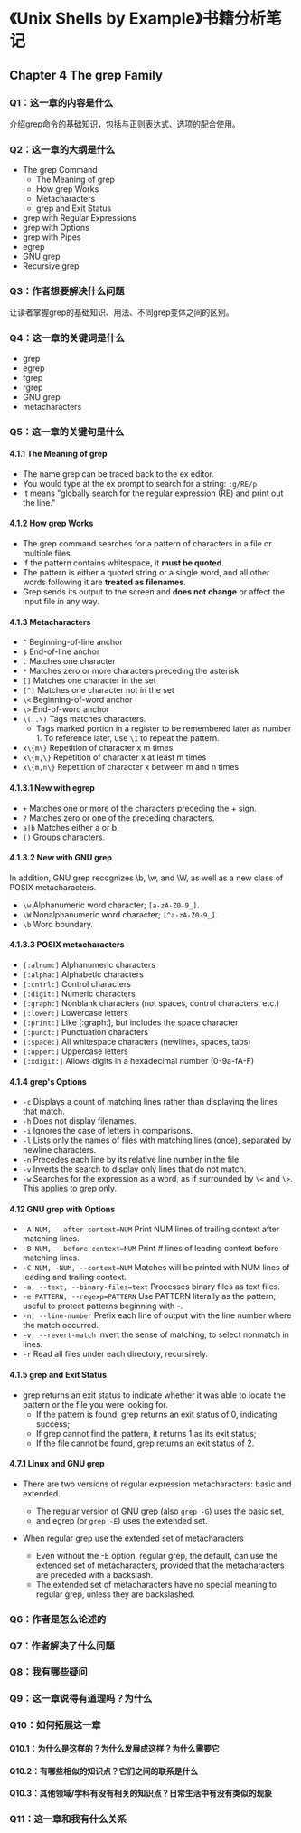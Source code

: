 # 《Unix Shells by Example》书籍分析笔记

## Chapter 4 The grep Family

### Q1：这一章的内容是什么

介绍grep命令的基础知识，包括与正则表达式、选项的配合使用。

### Q2：这一章的大纲是什么

- The grep Command
  - The Meaning of grep
  - How grep Works
  - Metacharacters
  - grep and Exit Status
- grep with Regular Expressions
- grep with Options
- grep with Pipes
- egrep
- GNU grep
- Recursive grep

### Q3：作者想要解决什么问题

让读者掌握grep的基础知识、用法、不同grep变体之间的区别。

### Q4：这一章的关键词是什么

- grep
- egrep
- fgrep
- rgrep
- GNU grep
- metacharacters

### Q5：这一章的关键句是什么

#### 4.1.1 The Meaning of grep

- The name grep can be traced back to the ex editor.
- You would type at the ex prompt to search for a string: `:g/RE/p`
- It means "globally search for the regular expression (RE) and print out the line."

#### 4.1.2 How grep Works

- The grep command searches for a pattern of characters in a file or multiple files.
- If the pattern contains whitespace, it **must be quoted**.
- The pattern is either a quoted string or a single word, and all other words following it are **treated as filenames**.
- Grep sends its output to the screen and **does not change** or affect the input file in any way.

#### 4.1.3 Metacharacters

- `^` Beginning-of-line anchor
- `$` End-of-line anchor
- `.` Matches one character
- `*` Matches zero or more characters preceding the asterisk
- `[]` Matches one character in the set
- `[^]` Matches one character not in the set
- `\<` Beginning-of-word anchor
- `\>` End-of-word anchor
- `\(..\)` Tags matches characters.
  - Tags marked portion in a register to be remembered later as number 1. To reference later, use `\1` to repeat the pattern.
- `x\{m\}` Repetition of character x m times
- `x\{m,\}` Repetition of character x at least m times
- `x\{m,n\}` Repetition of character x between m and n times

#### 4.1.3.1 New with egrep

- `+` Matches one or more of the characters preceding the + sign.
- `?` Matches zero or one of the preceding characters.
- `a|b` Matches either a or b.
- `()` Groups characters.

#### 4.1.3.2 New with GNU grep

In addition, GNU grep recognizes \b, \w, and \W, as well as a new class of POSIX metacharacters.

- `\w` Alphanumeric word character; `[a-zA-Z0-9_]`.
- `\W` Nonalphanumeric word character; `[^a-zA-Z0-9_]`.
- `\b` Word boundary.

#### 4.1.3.3 POSIX metacharacters

- `[:alnum:]` Alphanumeric characters
- `[:alpha:]` Alphabetic characters
- `[:cntrl:]` Control characters
- `[:digit:]` Numeric characters
- `[:graph:]` Nonblank characters (not spaces, control characters, etc.)
- `[:lower:]` Lowercase letters
- `[:print:]` Like [:graph:], but includes the space character
- `[:punct:]` Punctuation characters
- `[:space:]` All whitespace characters (newlines, spaces, tabs)
- `[:upper:]` Uppercase letters
- `[:xdigit:]` Allows digits in a hexadecimal number (0-9a-fA-F)

#### 4.1.4 grep's Options

- `-c` Displays a count of matching lines rather than displaying the lines that match.
- `-h` Does not display filenames.
- `-i` Ignores the case of letters in comparisons.
- `-l` Lists only the names of files with matching lines (once), separated by newline characters.
- `-n` Precedes each line by its relative line number in the file.
- `-v` Inverts the search to display only lines that do not match.
- `-w` Searches for the expression as a word, as if surrounded by `\<` and `\>`. This applies to grep only.

#### 4.12 GNU grep with Options

- `-A NUM, --after-context=NUM` Print NUM lines of trailing context after matching lines.
- `-B NUM, --before-context=NUM` Print # lines of leading context before matching lines.
- `-C NUM, -NUM, --context=NUM` Matches will be printed with NUM lines of leading and trailing context.
- `-a, --text, --binary-files=text` Processes binary files as text files.
- `-e PATTERN, --regexp=PATTERN` Use PATTERN literally as the pattern; useful to protect patterns beginning with -.
- `-n, --line-number` Prefix each line of output with the line number where the match occurred.
- `-v, --revert-match` Invert the sense of matching, to select nonmatch in lines.
- `-r` Read all files under each directory, recursively.

#### 4.1.5 grep and Exit Status

- grep returns an exit status to indicate whether it was able to locate the pattern or the file you were looking for.
  - If the pattern is found, grep returns an exit status of 0, indicating success;
  - If grep cannot find the pattern, it returns 1 as its exit status;
  - If the file cannot be found, grep returns an exit status of 2.

#### 4.7.1 Linux and GNU grep

- There are two versions of regular expression metacharacters: basic and extended.
  - The regular version of GNU grep (also `grep -G`) uses the basic set,
  - and egrep (or `grep -E`) uses the extended set.

- When regular grep use the extended set of metacharacters
  - Even without the -E option, regular grep, the default, can use the extended set of metacharacters,
    provided that the metacharacters are preceded with a backslash.
  - The extended set of metacharacters have no special meaning to regular grep, unless they are backslashed.

### Q6：作者是怎么论述的

### Q7：作者解决了什么问题

### Q8：我有哪些疑问

### Q9：这一章说得有道理吗？为什么

### Q10：如何拓展这一章

#### Q10.1：为什么是这样的？为什么发展成这样？为什么需要它

#### Q10.2：有哪些相似的知识点？它们之间的联系是什么

#### Q10.3：其他领域/学科有没有相关的知识点？日常生活中有没有类似的现象

### Q11：这一章和我有什么关系
